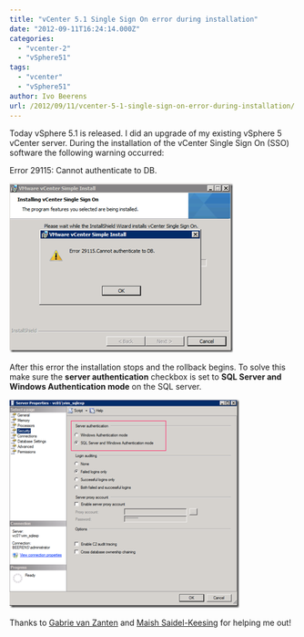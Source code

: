 ```yaml
---
title: "vCenter 5.1 Single Sign On error during installation"
date: "2012-09-11T16:24:14.000Z"
categories: 
  - "vcenter-2"
  - "vSphere51"
tags: 
  - "vcenter"
  - "vSphere51"
author: Ivo Beerens
url: /2012/09/11/vcenter-5-1-single-sign-on-error-during-installation/
---
```


Today vSphere 5.1 is released. I did an upgrade of my existing vSphere 5 vCenter server. During the installation of the vCenter Single Sign On (SSO) software the following warning occurred:

Error 29115: Cannot authenticate to DB.

[![image](images/image_thumb6.png "image")](images/image7.png)

After this error the installation stops and the rollback begins. To solve this make sure the **server authentication** checkbox is set to **SQL Server and Windows Authentication mode** on the SQL server.

[![image](images/image_thumb7.png "image")](images/image8.png)

Thanks to [Gabrie van Zanten](http://www.gabesvirtualworld.com/) and [Maish Saidel-Keesing](http://technodrone.blogspot.com/) for helping me out!